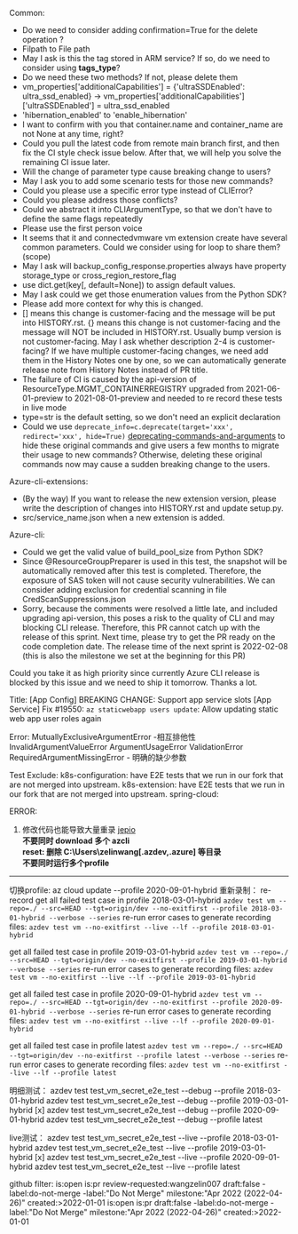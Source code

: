 Common:
- Do we need to consider adding confirmation=True for the delete operation ?
- Filpath to File path
- May I ask is this the tag stored in ARM service? If so, do we need to consider using **tags_type**?
- Do we need these two methods? If not, please delete them
- vm_properties['additionalCapabilities'] = {'ultraSSDEnabled': ultra_ssd_enabled} -> vm_properties['additionalCapabilities']['ultraSSDEnabled'] = ultra_ssd_enabled
- 'hibernation_enabled' to 'enable_hibernation'
- I want to confirm with you that container.name and container_name are not None at any time, right?
- Could you pull the latest code from remote main branch first, and then fix the CI style check issue below. After that, we will help you solve the remaining CI issue later.
- Will the change of parameter type cause breaking change to users?
- May I ask you to add some scenario tests for those new commands?
- Could you please use a specific error type instead of CLIError?
- Could you please address those conflicts?
- Could we abstract it into CLIArgumentType, so that we don't have to define the same flags repeatedly
- Please use the first person voice
- It seems that it and connectedvmware vm extension create have several common parameters. Could we consider using for loop to share them? (scope)
- May I ask will backup_config_response.properties always have property storage_type or cross_region_restore_flag
- use dict.get(key[, default=None]) to assign default values.
- May I ask could we get those enumeration values from the Python SDK?
- Please add more context for why this is changed.
- [] means this change is customer-facing and the message will be put into HISTORY.rst.
  {} means this change is not customer-facing and the message will NOT be included in HISTORY.rst.
  Usually bump version is not customer-facing.
  May I ask whether description 2-4 is customer-facing?
  If we have multiple customer-facing changes, we need add them in the History Notes one by one, so we can automatically generate release note from History Notes instead of PR title.
- The failure of CI is caused by the api-version of ResourceType.MGMT_CONTAINERREGISTRY upgraded from 2021-06-01-preview to 2021-08-01-preview and needed to re record these tests in live mode
- type=str is the default setting, so we don't need an explicit declaration
- Could we use `deprecate_info=c.deprecate(target='xxx', redirect='xxx', hide=True)` [deprecating-commands-and-arguments](https://github.com/Azure/azure-cli/blob/dev/doc/authoring_command_modules/authoring_commands.md#deprecating-commands-and-arguments) to hide these original commands and give users a few months to migrate their usage to new commands?
  Otherwise, deleting these original commands now may cause a sudden breaking change to the users.


Azure-cli-extensions:
- (By the way) If you want to release the new extension version, please write the description of changes into HISTORY.rst and update setup.py.
- src/service_name.json when a new extension is added.

Azure-cli:
- Could we get the valid value of build_pool_size from Python SDK?
- Since @ResourceGroupPreparer is used in this test, the snapshot will be automatically removed after this test is completed.
Therefore, the exposure of SAS token will not cause security vulnerabilities. We can consider adding exclusion for credential scanning in file CredScanSuppressions.json
- Sorry, because the comments were resolved a little late, and included upgrading api-version, this poses a risk to the quality of CLI and may blocking CLI release.
Therefore, this PR cannot catch up with the release of this sprint. Next time, please try to get the PR ready on the code completion date. The release time of the next sprint is 2022-02-08 (this is also the milestone we set at the beginning for this PR)

Could you take it as high priority since currently Azure CLI release is blocked by this issue and we need to ship it tomorrow. Thanks a lot.

Title:
[App Config] BREAKING CHANGE: Support app service slots
[App Service] Fix #19550: `az staticwebapp users update`: Allow updating static web app user roles again 

Error:
MutuallyExclusiveArgumentError -相互排他性
InvalidArgumentValueError
ArgumentUsageError
ValidationError
RequiredArgumentMissingError - 明确的缺少参数

Test Exclude:
k8s-configuration: have E2E tests that we run in our fork that are not merged into upstream. 
k8s-extension: have E2E tests that we run in our fork that are not merged into upstream. 
spring-cloud: 

ERROR:
1. 修改代码也能导致大量重录 [jepio](https://github.com/Azure/azure-cli/pull/21028)  
**不要同时 download 多个 azcli**  
**reset: 删除 C:\Users\zelinwang\[.azdev,.azure] 等目录**  
**不要同时运行多个profile**

------
切换profile:
az cloud update --profile 2020-09-01-hybrid
重新录制： re-record
get all failed test case in profile 2018-03-01-hybrid 
`azdev test vm --repo=./ --src=HEAD --tgt=origin/dev --no-exitfirst --profile 2018-03-01-hybrid --verbose --series`
re-run error cases to generate recording files:
`azdev test vm --no-exitfirst --live --lf --profile 2018-03-01-hybrid`

get all failed test case in profile 2019-03-01-hybrid
`azdev test vm --repo=./ --src=HEAD --tgt=origin/dev --no-exitfirst --profile 2019-03-01-hybrid --verbose --series`
re-run error cases to generate recording files:
`azdev test vm --no-exitfirst --live --lf --profile 2019-03-01-hybrid`


get all failed test case in profile 2020-09-01-hybrid
`azdev test vm --repo=./ --src=HEAD --tgt=origin/dev --no-exitfirst --profile 2020-09-01-hybrid --verbose --series`
re-run error cases to generate recording files:
`azdev test vm --no-exitfirst --live --lf --profile 2020-09-01-hybrid`

get all failed test case in profile latest
`azdev test vm --repo=./ --src=HEAD --tgt=origin/dev --no-exitfirst --profile latest --verbose --series`
re-run error cases to generate recording files:
`azdev test vm --no-exitfirst --live --lf --profile latest`

明细测试：
azdev test test_vm_secret_e2e_test --debug --profile 2018-03-01-hybrid
azdev test test_vm_secret_e2e_test --debug --profile 2019-03-01-hybrid
[x] azdev test test_vm_secret_e2e_test --debug --profile 2020-09-01-hybrid
azdev test test_vm_secret_e2e_test --debug --profile latest

live测试：
azdev test test_vm_secret_e2e_test --live --profile 2018-03-01-hybrid
azdev test test_vm_secret_e2e_test --live --profile 2019-03-01-hybrid
[x] azdev test test_vm_secret_e2e_test --live --profile 2020-09-01-hybrid
azdev test test_vm_secret_e2e_test --live --profile latest

github filter:
is:open is:pr review-requested:wangzelin007 draft:false -label:do-not-merge -label:"Do Not Merge" milestone:"Apr 2022 (2022-04-26)" created:>2022-01-01
is:open is:pr draft:false -label:do-not-merge -label:"Do Not Merge" milestone:"Apr 2022 (2022-04-26)" created:>2022-01-01 